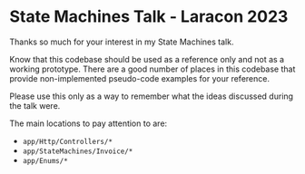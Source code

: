 # State Machines Talk - Laracon 2023
Thanks so much for your interest in my State Machines talk.

Know that this codebase should be used as a reference only and not as a working prototype. There are a good number of places in this codebase that provide non-implemented pseudo-code examples for your reference. 

Please use this only as a way to remember what the ideas discussed during the talk were.

The main locations to pay attention to are:

- `app/Http/Controllers/*`
- `app/StateMachines/Invoice/*`
- `app/Enums/*`
